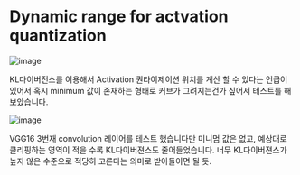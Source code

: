 # Dynamic range for actvation quantization

![image](https://i.imgur.com/Tt5wc1e.png)

KL다이버전스를 이용해서 Activation 퀀타이제이션 위치를 계산 할 수 있다는 언급이 있어서 혹시 minimum 값이 존재하는 형태로 커브가 그려지는건가 싶어서 테스트를 해보았습니다. 

![image](https://i.imgur.com/nvWeSC3.png)

VGG16 3번재 convolution 레이어를 테스트 했습니다만 미니멈 값은 없고, 예상대로 클리핑하는 영역이 적을 수록 KL다이버젼스도 줄어들었습니다. 
너무 KL다이버젼스가 높지 않은 수준으로 적당히 고른다는 의미로 받아들이면 될 듯.